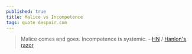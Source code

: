 ```yaml
---
published: true
title: Malice vs Incompetence
tags: quote despair.com
---
```

> Malice comes and goes. Incompetence is systemic. - [HN](https://news.ycombinator.com/item?id=21678450) / [Hanlon's razor](https://en.wikipedia.org/wiki/Hanlon%27s_razor)

